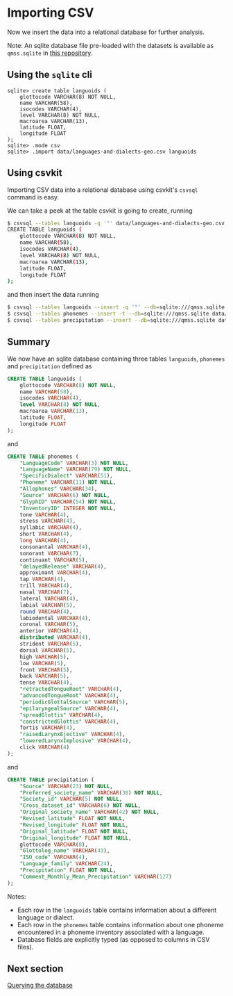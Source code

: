 # Importing CSV

Now we insert the data into a relational database for further analysis.

Note: An sqlite database file pre-loaded with the datasets is available as `qmss.sqlite`
in [this repository](data/).


## Using the `sqlite` cli

```
sqlite> create table languoids (
	glottocode VARCHAR(8) NOT NULL, 
	name VARCHAR(58), 
	isocodes VARCHAR(4), 
	level VARCHAR(8) NOT NULL, 
	macroarea VARCHAR(13), 
	latitude FLOAT, 
	longitude FLOAT
);
sqlite> .mode csv
sqlite> .import data/languages-and-dialects-geo.csv languoids
```

## Using csvkit

Importing CSV data into a relational database using csvkit's `csvsql` command is easy.

We can take a peek at the table csvkit is going to create, running

```bash
$ csvsql --tables languoids -q '"' data/languages-and-dialects-geo.csv
CREATE TABLE languoids (
	glottocode VARCHAR(8) NOT NULL, 
	name VARCHAR(58), 
	isocodes VARCHAR(4), 
	level VARCHAR(8) NOT NULL, 
	macroarea VARCHAR(13), 
	latitude FLOAT, 
	longitude FLOAT
);
```

and then insert the data running

```bash
$ csvsql --tables languoids --insert -q '"' --db=sqlite:///qmss.sqlite data/languages-and-dialects-geo.csv
$ csvsql --tables phonemes --insert -t --db=sqlite:///qmss.sqlite data/phoible-by-phoneme.tsv 
$ csvsql --tables precipitation --insert --db=sqlite:///qmss.sqlite data/dplace-societies-2016-4-19-clean.csv
```


## Summary

We now have an sqlite database containing three tables `languoids`, `phonemes` and `precipitation` defined as

```sql
CREATE TABLE languoids (
	glottocode VARCHAR(8) NOT NULL, 
	name VARCHAR(58), 
	isocodes VARCHAR(4), 
	level VARCHAR(8) NOT NULL, 
	macroarea VARCHAR(13), 
	latitude FLOAT, 
	longitude FLOAT
);
```

and 

```sql
CREATE TABLE phonemes (
	"LanguageCode" VARCHAR(3) NOT NULL, 
	"LanguageName" VARCHAR(79) NOT NULL, 
	"SpecificDialect" VARCHAR(51), 
	"Phoneme" VARCHAR(11) NOT NULL, 
	"Allophones" VARCHAR(34), 
	"Source" VARCHAR(6) NOT NULL, 
	"GlyphID" VARCHAR(54) NOT NULL, 
	"InventoryID" INTEGER NOT NULL, 
	tone VARCHAR(4), 
	stress VARCHAR(4), 
	syllabic VARCHAR(4), 
	short VARCHAR(4), 
	long VARCHAR(4), 
	consonantal VARCHAR(4), 
	sonorant VARCHAR(7), 
	continuant VARCHAR(5), 
	"delayedRelease" VARCHAR(4), 
	approximant VARCHAR(4), 
	tap VARCHAR(4), 
	trill VARCHAR(4), 
	nasal VARCHAR(7), 
	lateral VARCHAR(4), 
	labial VARCHAR(5), 
	round VARCHAR(4), 
	labiodental VARCHAR(4), 
	coronal VARCHAR(5), 
	anterior VARCHAR(4), 
	distributed VARCHAR(4), 
	strident VARCHAR(5), 
	dorsal VARCHAR(5), 
	high VARCHAR(5), 
	low VARCHAR(5), 
	front VARCHAR(5), 
	back VARCHAR(5), 
	tense VARCHAR(4), 
	"retractedTongueRoot" VARCHAR(4), 
	"advancedTongueRoot" VARCHAR(4), 
	"periodicGlottalSource" VARCHAR(5), 
	"epilaryngealSource" VARCHAR(4), 
	"spreadGlottis" VARCHAR(4), 
	"constrictedGlottis" VARCHAR(4), 
	fortis VARCHAR(4), 
	"raisedLarynxEjective" VARCHAR(4), 
	"loweredLarynxImplosive" VARCHAR(4), 
	click VARCHAR(4)
);
```

and 

```sql
CREATE TABLE precipitation (
	"Source" VARCHAR(23) NOT NULL, 
	"Preferred_society_name" VARCHAR(38) NOT NULL, 
	"Society_id" VARCHAR(5) NOT NULL, 
	"Cross_dataset_id" VARCHAR(6) NOT NULL, 
	"Original_society_name" VARCHAR(42) NOT NULL, 
	"Revised_latitude" FLOAT NOT NULL, 
	"Revised_longitude" FLOAT NOT NULL, 
	"Original_latitude" FLOAT NOT NULL, 
	"Original_longitude" FLOAT NOT NULL, 
	glottocode VARCHAR(8), 
	"Glottolog_name" VARCHAR(43), 
	"ISO_code" VARCHAR(4), 
	"Language_family" VARCHAR(24), 
	"Precipitation" FLOAT NOT NULL, 
	"Comment_Monthly_Mean_Precipitation" VARCHAR(127)
);
```

Notes:
- Each row in the `languoids` table contains information about a different language or dialect.
- Each row in the `phonemes` table contains information about one phoneme encountered in a phoneme
  inventory associated with a language.
- Database fields are explicitly typed (as opposed to columns in CSV files).


## Next section

[Querying the database](04-querying.md)
